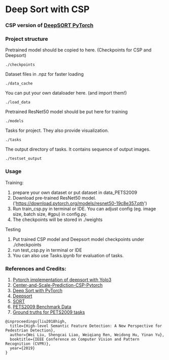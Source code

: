 # Deep Sort with CSP
### CSP version of [DeepSORT PyTorch](https://github.com/ZQPei/deep_sort_pytorch)

### Project structure

Pretrained model should be copied to here. (Checkpoints for CSP and Deepsort)
```angular2
./checkpoints
```
Dataset files in .npz for faster loading 
```angular2
./data_cache
```
You can put your own dataloader here. (and import them!) 
```angular2
./load_data
```
Pretrained ResNet50 model should be put here for training
```angular2
./models
```
Tasks for project. They also provide visualization. 
```angular2
./tasks
```
The output directory of tasks. It contains sequence of output images. 
```angular2
./testset_output
```

### Usage
Training:  
1. prepare your own dataset or put dataset in data_PETS2009
2. Download pre-trained ResNet50 model. ('https://download.pytorch.org/models/resnet50-19c8e357.pth')
3. Run train_csp.py in terminal or IDE. You can adjust config (eg. image size, batch size, #gpu) in config.py. 
4. The checkpoints will be stored in ./weights

Testing
1. Put trained CSP model and Deepsort model checkpoints under ./checkpoints
2. run test_csp.py in terminal or IDE
3. You can also use Tasks.ipynb for evaluation of tasks. 

### References and Credits:
1. [Pytorch implementation of deepsort with Yolo3](https://github.com/ZQPei/deep_sort_pytorch)
2. [Center-and-Scale-Prediction-CSP-Pytorch](https://github.com/zhangminwen/Center-and-Scale-Prediction-CSP-Pytorch)
3. [Deep Sort with PyTorch](https://github.com/sayef/detectron2-deepsort-pytorch)
4. [Deepsort](https://github.com/nwojke/deep_sort)
5. [SORT](https://github.com/abewley/sort)
6. [PETS2009 Benchmark Data](http://www.cvg.reading.ac.uk/PETS2009/a.html)
7. [Ground truths for PETS2009 tasks](http://www.milanton.de/data/)
```
@inproceedings{liu2018high,
  title={High-level Semantic Feature Detection: A New Perspective for Pedestrian Detection},
  author={Wei Liu, Shengcai Liao, Weiqiang Ren, Weidong Hu, Yinan Yu},
  booktitle={IEEE Conference on Computer Vision and Pattern Recognition (CVPR)},
  year={2019}
}

```

